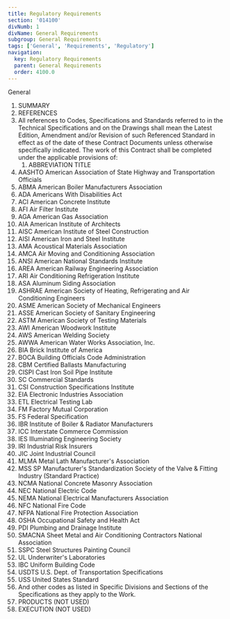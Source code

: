 ```yaml
---
title: Regulatory Requirements
section: '014100'
divNumb: 1
divName: General Requirements
subgroup: General Requirements
tags: ['General', 'Requirements', 'Regulatory']
navigation:
  key: Regulatory Requirements
  parent: General Requirements
  order: 4100.0
---
```



General
   1. SUMMARY
   1. REFERENCES
   1. All references to Codes, Specifications and Standards referred to in the Technical Specifications and on the Drawings shall mean the Latest Edition, Amendment and/or Revision of such Referenced Standard in effect as of the date of these Contract Documents unless otherwise specifically indicated. The work of this Contract shall be completed under the applicable provisions of:
      1. ABBREVIATION TITLE
   1. AASHTO American Association of State Highway and Transportation Officials
   1. ABMA American Boiler Manufacturers Association
   1. ADA Americans With Disabilities Act
   1. ACI American Concrete Institute
   1. AFI Air Filter Institute
   1. AGA American Gas Association
   1. AIA American Institute of Architects
   1. AISC American Institute of Steel Construction
   1. AISI American Iron and Steel Institute
   1. AMA Acoustical Materials Association
   1. AMCA Air Moving and Conditioning Association
   1. ANSI American National Standards Institute
   1. AREA American Railway Engineering Association
   1. ARI Air Conditioning Refrigeration Institute
   1. ASA Aluminum Siding Association
   1. ASHRAE American Society of Heating, Refrigerating and Air Conditioning Engineers
   1. ASME American Society of Mechanical Engineers
   1. ASSE American Society of Sanitary Engineering
   1. ASTM American Society of Testing Materials
   1. AWI American Woodwork Institute
   1. AWS American Welding Society
   1. AWWA American Water Works Association, Inc.
   1. BIA Brick Institute of America
   1. BOCA Building Officials Code Administration
   1. CBM Certified Ballasts Manufacturing
   1. CISPI Cast Iron Soil Pipe Institute
   1. SC Commercial Standards
   1. CSI Construction Specifications Institute
   1. EIA Electronic Industries Association
   1. ETL Electrical Testing Lab
   1. FM Factory Mutual Corporation
   1. FS Federal Specification
   1. IBR Institute of Boiler & Radiator Manufacturers
   1. ICC Interstate Commerce Commission
   1. IES Illuminating Engineering Society
   1. IRI Industrial Risk Insurers
   1. JIC Joint Industrial Council
   1. MLMA Metal Lath Manufacturer's Association
   1. MSS SP Manufacturer's Standardization Society of the Valve & Fitting Industry (Standard Practice)
   1. NCMA National Concrete Masonry Association
   1. NEC National Electric Code
   1. NEMA National Electrical Manufacturers Association
   1. NFC National Fire Code
   1. NFPA National Fire Protection Association
   1. OSHA Occupational Safety and Health Act
   1. PDI Plumbing and Drainage Institute
   1. SMACNA Sheet Metal and Air Conditioning Contractors National Association
   1. SSPC Steel Structures Painting Council
   1. UL Underwriter's Laboratories
   1. IBC Uniform Building Code
   1. USDTS U.S. Dept. of Transportation Specifications
   1. USS United States Standard
   1. And other codes as listed in Specific Divisions and Sections of the Specifications as they apply to the Work.
   1. PRODUCTS (NOT USED)
   1. EXECUTION (NOT USED)

